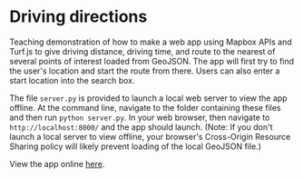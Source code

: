 # Driving directions

Teaching demonstration of how to make a web app using Mapbox APIs and Turf.js to give driving distance, driving time, and route to the nearest of several points of interest loaded from GeoJSON. The app will first try to find the user's location and start the route from there. Users can also enter a start location into the search box.

The file `server.py` is provided to launch a local web server to view the app offline. At the command line, navigate to the folder containing these files and then run `python server.py`. In your web browser, then navigate to `http://localhost:8000/` and the app should launch. (Note: If you don't launch a local server to view offline, your browser's Cross-Origin Resource Sharing policy will likely prevent loading of the local GeoJSON file.)

View the app online [here](https://paldhous.github.io/driving-directions-app/).